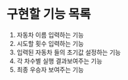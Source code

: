 # 구현할 기능 목록

1. 자동차 이름 입력하는 기능
2. 시도할 횟수 입력하는 기능
3. 입력된 자동차 들의 초기값 설정하는 기능
4. 각 차수별 실행 결과보여주는 기능
5. 최종 우승자 보여주는 기능